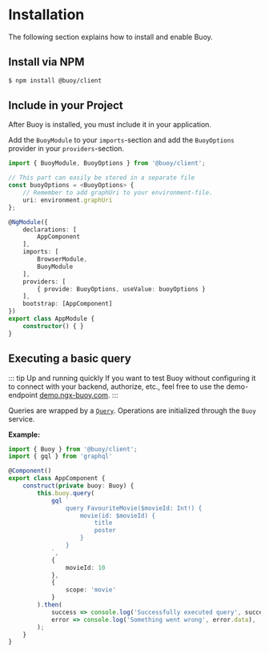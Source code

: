 # Installation

The following section explains how to install and enable Buoy.

## Install via NPM

```bash
$ npm install @buoy/client
```

## Include in your Project
After Buoy is installed, you must include it in your application.

Add the `BuoyModule` to your `imports`-section and add the `BuoyOptions` provider in your `providers`-section.

```typescript
import { BuoyModule, BuoyOptions } from '@buoy/client';

// This part can easily be stored in a separate file
const buoyOptions = <BuoyOptions> {
    // Remember to add graphUri to your environment-file.
    uri: environment.graphUri
};

@NgModule({
    declarations: [
        AppComponent
    ],
    imports: [
        BrowserModule,
        BuoyModule
    ],
    providers: [
        { provide: BuoyOptions, useValue: buoyOptions }
    ],
    bootstrap: [AppComponent]
})
export class AppModule {
    constructor() { }
}
```

## Executing a basic query

::: tip Up and running quickly
If you want to test Buoy without configuring it to connect with your backend, authorize, etc., feel free to use the demo-endpoint [demo.ngx-buoy.com](https://demo.ngx-buoy.com).
:::

Queries are wrapped by a [`Query`](../operations/query.md). Operations are initialized through the `Buoy` service.

**Example:**
```ts
import { Buoy } from '@buoy/client';
import { gql } from 'graphql'

@Component()
export class AppComponent {
    construct(private buoy: Buoy) {
        this.buoy.query(
            gql `
                query FavouriteMovie($movieId: Int!) {
                    movie(id: $movieId) {
                        title
                        poster
                    }
                }
            `,
            {
                movieId: 10
            },
            {
                scope: 'movie'
            }            
        ).then(
            success => console.log('Successfully executed query', success.data),
            error => console.log('Something went wrong', error.data),
        );
    }
}
```  

